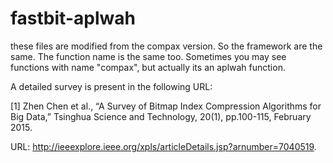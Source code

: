fastbit-aplwah
==============
these files are modified from the compax version. So the framework are the same. The function name is the same too. Sometimes you may see functions with name "compax", but actually its an aplwah function.

A detailed survey is present in the following URL:

[1] Zhen Chen et al., “A Survey of Bitmap Index Compression Algorithms for Big Data,” Tsinghua Science and Technology, 20(1), pp.100-115, February 2015.

URL: http://ieeexplore.ieee.org/xpls/articleDetails.jsp?arnumber=7040519.
